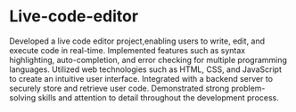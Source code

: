 # Live-code-editor
Developed a live code editor project,enabling users to write, edit, and execute code in real-time. 
Implemented features such as syntax highlighting, auto-completion, and error checking for multiple programming languages. 
Utilized web technologies such as HTML, CSS, and JavaScript to create an intuitive user interface. 
Integrated with a backend server to securely store and retrieve user code. 
Demonstrated strong problem-solving skills and attention to detail throughout the development process.
